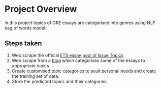 # Project Overview

In this project topics of GRE essays are categorised into genres using NLP bag of words model.


## Steps taken



1. Web scrape the official [ETS essay pool of Issue Topics](https://www.ets.org/gre/revised_general/prepare/analytical_writing/issue/pool) 
2. Web scrape from a [blog](https://greessays.wordpress.com/2012/07/12/consolidated-pool-of-issue-topics/) which categorises some of the essays to appropriate topics 
3. Create customised topic categories to suuit personal needs and create the training set of data.
4. Store the predicted topics and their categories.

